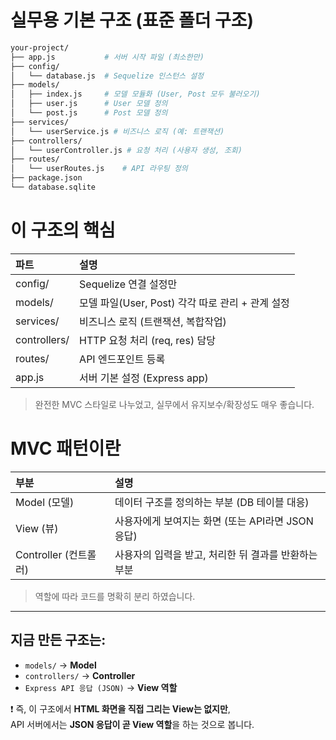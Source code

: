 # 실무용 기본 구조 (표준 폴더 구조)
```bash
your-project/
├── app.js           # 서버 시작 파일 (최소한만)
├── config/
│   └── database.js  # Sequelize 인스턴스 설정
├── models/
│   ├── index.js     # 모델 모듈화 (User, Post 모두 불러오기)
│   ├── user.js      # User 모델 정의
│   └── post.js      # Post 모델 정의
├── services/
│   └── userService.js # 비즈니스 로직 (예: 트랜잭션)
├── controllers/
│   └── userController.js # 요청 처리 (사용자 생성, 조회)
├── routes/
│   └── userRoutes.js    # API 라우팅 정의
├── package.json
└── database.sqlite
```

# 이 구조의 핵심
| 파트 | 설명 |
|:-----|:-----|
| config/ | Sequelize 연결 설정만 |
| models/ | 모델 파일(User, Post) 각각 따로 관리 + 관계 설정 |
| services/ | 비즈니스 로직 (트랜잭션, 복합작업) |
| controllers/ | HTTP 요청 처리 (req, res) 담당 |
| routes/ | API 엔드포인트 등록 |
| app.js | 서버 기본 설정 (Express app) |

> 완전한 MVC 스타일로 나누었고, 실무에서 유지보수/확장성도 매우 좋습니다.

# MVC 패턴이란

| 부분 | 설명 |
|:-----|:-----|
| Model (모델) | 데이터 구조를 정의하는 부분 (DB 테이블 대응) |
| View (뷰) | 사용자에게 보여지는 화면 (또는 API라면 JSON 응답) |
| Controller (컨트롤러) | 사용자의 입력을 받고, 처리한 뒤 결과를 반환하는 부분 |

> 역할에 따라 코드를 명확히 분리 하였습니다.

---

## 지금 만든 구조는:

- `models/` → **Model**
- `controllers/` → **Controller**
- `Express API 응답 (JSON)` → **View 역할**

❗ 즉, 이 구조에서 **HTML 화면을 직접 그리는 View는 없지만**,  
API 서버에서는 **JSON 응답이 곧 View 역할**을 하는 것으로 봅니다.

